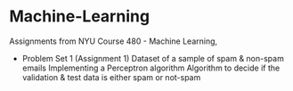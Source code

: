 Machine-Learning
================

Assignments from NYU Course 480 - Machine Learning,

- Problem Set 1 (Assignment 1)
    Dataset of a sample of spam & non-spam emails
    Implementing a Perceptron algorithm
    Algorithm to decide if the validation & test data is either spam or not-spam